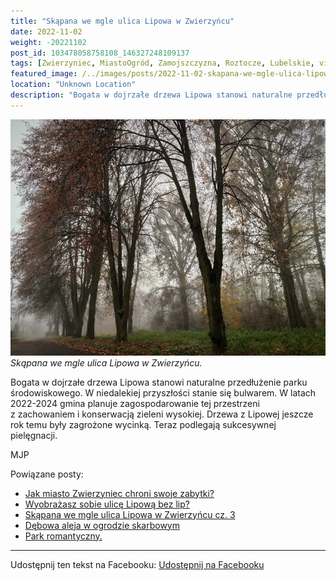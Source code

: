 ```yaml
---
title: "Skąpana we mgle ulica Lipowa w Zwierzyńcu"
date: 2022-11-02
weight: -20221102
post_id: 103478058758108_146327248109137
tags: [Zwierzyniec, MiastoOgród, Zamojszczyzna, Roztocze, Lubelskie, villarestituta, turystyka, dziedzictwo, zabytki, krajobrazy]
featured_image: /../images/posts/2022-11-02-skapana-we-mgle-ulica-lipowa-wzwierzyncu.jpg
location: "Unknown Location"
description: "Bogata w dojrzałe drzewa Lipowa stanowi naturalne przedłużenie parku środowiskowego. W niedalekiej przyszłości stanie się bulwarem. W latach 2022-2024..."
---
```


![Skąpana we mgle ulica Lipowa w Zwierzyńcu.](/images/posts/2022-11-02-skapana-we-mgle-ulica-lipowa-wzwierzyncu.jpg)
*Skąpana we mgle ulica Lipowa w Zwierzyńcu.*

Bogata w dojrzałe drzewa Lipowa stanowi naturalne przedłużenie parku środowiskowego. W niedalekiej przyszłości stanie się bulwarem. W latach 2022-2024 gmina planuje zagospodarowanie tej przestrzeni z zachowaniem i konserwacją zieleni wysokiej.
Drzewa z Lipowej jeszcze rok temu były zagrożone wycinką. Teraz podlegają sukcesywnej pielęgnacji.



MJP

Powiązane posty:
- [Jak miasto Zwierzyniec chroni swoje zabytki?](/posts/Jak-miasto-Zwierzyniec-chroni-swoje-zabytki)
- [Wyobrażasz sobie ulicę Lipową bez lip?](/posts/Wyobrazasz-sobie-ulice-Lipowa-bez-lip)
- [Skąpana we mgle ulica Lipowa w Zwierzyńcu cz. 3](/posts/Skapana-we-mgle-ulica-Lipowa-w-Zwierzyncu-cz-3)
- [Dębowa aleja w ogrodzie skarbowym](/posts/Debowa-aleja-w-ogrodzie-skarbowym)
- [Park romantyczny.](/posts/Park-romantyczny)


---

Udostępnij ten tekst na Facebooku:
[Udostępnij na Facebooku](https://www.facebook.com/sharer/sharer.php?u=https://stowarzyszeniewachniewskiej.pl/posts/Skapana-we-mgle-ulica-Lipowa-w-Zwierzyncu)

<script type="application/ld+json">
{
  "@context": "https://schema.org",
  "@type": "BlogPosting",
  "headline": "Skąpana we mgle ulica Lipowa w Zwierzyńcu",
  "datePublished": "2022-11-02",
  "dateModified": "2022-11-02",
  "author": {
    "@type": "Organization",
    "name": "Stowarzyszenie im. Aleksandry Wachniewskiej"
  },
  "publisher": {
    "@type": "Organization",
    "name": "Stowarzyszenie im. Aleksandry Wachniewskiej",
    "logo": {
      "@type": "ImageObject",
      "url": "https://stowarzyszeniewachniewskiej.pl/images/logo/logo.svg"
    }
  },
  "mainEntityOfPage": {
    "@type": "WebPage",
    "@id": "https://stowarzyszeniewachniewskiej.pl/posts/skapana-we-mgle-ulica-lipowa-wzwierzyncu"
  },
  "image": {
    "@type": "ImageObject",
    "url": "https://stowarzyszeniewachniewskiej.pl//images/posts/2022-11-02-skapana-we-mgle-ulica-lipowa-wzwierzyncu.jpg"
  },
  "articleSection": "Dziedzictwo Kulturowe i Zabytki",
  "keywords": "[Zwierzyniec, MiastoOgród, Zamojszczyzna, Roztocze, Lubelskie, villarestituta, turystyka, dziedzictwo, zabytki, krajobrazy]",
  "wordCount": 44,
  "articleBody": "Bogata w dojrzałe drzewa Lipowa stanowi naturalne przedłużenie parku środowiskowego. W niedalekiej przyszłości stanie się bulwarem. W latach 2022-2024 gmina planuje zagospodarowanie tej przestrzeni z zachowaniem i konserwacją zieleni wysokiej.\nDrzewa z Lipowej jeszcze rok temu były zagrożone wycinką. Teraz podlegają sukcesywnej pielęgnacji.\n\n\n\nMJP",
  "description": "Bogata w dojrzałe drzewa Lipowa stanowi naturalne przedłużenie parku środowiskowego. W niedalekiej przyszłości stanie się bulwarem. W latach 2022-2024...",
  "copyrightHolder": null
}
</script>
<script type="application/ld+json">
{
  "@context": "https://schema.org",
  "@type": "BreadcrumbList",
  "itemListElement": [
    {
      "@type": "ListItem",
      "position": 1,
      "name": "Home",
      "item": "https://stowarzyszeniewachniewskiej.pl"
    },
    {
      "@type": "ListItem",
      "position": 2,
      "name": "posts",
      "item": "https://stowarzyszeniewachniewskiej.pl/posts"
    },
    {
      "@type": "ListItem",
      "position": 3,
      "name": "Skąpana we mgle ulica Lipowa w Zwierzyńcu",
      "item": "https://stowarzyszeniewachniewskiej.pl/posts/skapana-we-mgle-ulica-lipowa-wzwierzyncu"
    }
  ]
}
</script>
